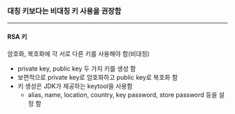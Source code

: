 ### 대칭 키보다는 비대칭 키 사용을 권장함

---

#### RSA 키
암호화, 복호화에 각 서로 다른 키를 사용해야 함(비대칭)
* private key, public key 두 가지 키를 생성 함
* 보편적으로 private key로 암호화하고 public key로 복호화 함
* 키 생성은 JDK가 제공하는 keytool을 사용함
  * alias, name, location, country, key password, store password 등을 설정 함